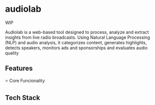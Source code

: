 # audiolab

WIP

Audiolab is a web-based tool designed to process, analyze and extract insights from live radio broadcasts. Using Natural Language Processing (NLP) and audio analysis, it categorizes content, generates highlights, detects speakers, monitors ads and sponsorships and evaluates audio quality

## Features

⭐ Core Funcionality

## Tech Stack
